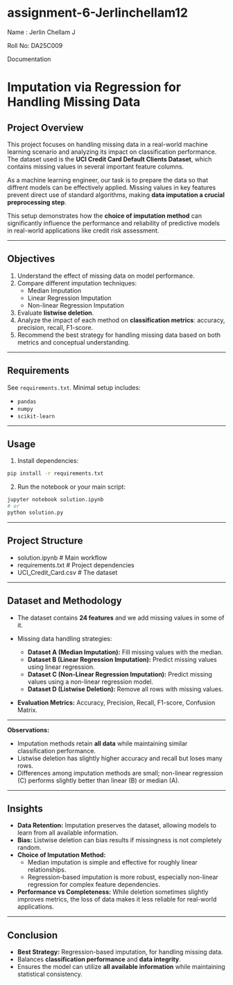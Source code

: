 # assignment-6-Jerlinchellam12

Name : Jerlin Chellam J

Roll No: DA25C009

Documentation

# Imputation via Regression for Handling Missing Data

## Project Overview

This project focuses on handling missing data in a real-world machine learning scenario and analyzing its impact on classification performance. The dataset used is the **UCI Credit Card Default Clients Dataset**, which contains missing values in several important feature columns.  

As a machine learning engineer, our task is to prepare the data so that diffrent models can be effectively applied. Missing values in key features prevent direct use of standard algorithms, making **data imputation a crucial preprocessing step**.  

This setup demonstrates how the **choice of imputation method** can significantly influence the performance and reliability of predictive models in real-world applications like credit risk assessment.

---

## Objectives
1. Understand the effect of missing data on model performance.  
2. Compare different imputation techniques:  
   - Median Imputation  
   - Linear Regression Imputation  
   - Non-linear Regression Imputation  
3. Evaluate **listwise deletion**.  
4. Analyze the impact of each method on **classification metrics**: accuracy, precision, recall, F1-score.  
5. Recommend the best strategy for handling missing data based on both metrics and conceptual understanding.

---
## Requirements
See `requirements.txt`. Minimal setup includes:

- `pandas`
- `numpy`
- `scikit-learn`

---

## Usage
1. Install dependencies:

```bash
pip install -r requirements.txt
```

2. Run the notebook or your main script:
   
```bash
jupyter notebook solution.ipynb
# or
python solution.py
```
---

## Project Structure

- solution.ipynb       # Main workflow
- requirements.txt     # Project dependencies
- UCI_Credit_Card.csv  # The dataset

---

## Dataset and Methodology
- The dataset contains **24 features** and we add missing values in some of it.  
- Missing data handling strategies:
  - **Dataset A (Median Imputation):** Fill missing values with the median.  
  - **Dataset B (Linear Regression Imputation):** Predict missing values using linear regression.  
  - **Dataset C (Non-Linear Regression Imputation):** Predict missing values using a non-linear regression model.  
  - **Dataset D (Listwise Deletion):** Remove all rows with missing values.  

- **Evaluation Metrics:** Accuracy, Precision, Recall, F1-score, Confusion Matrix.

---

**Observations:**
- Imputation methods retain **all data** while maintaining similar classification performance.  
- Listwise deletion has slightly higher accuracy and recall but loses many rows.  
- Differences among imputation methods are small; non-linear regression (C) performs slightly better than linear (B) or median (A).

---

## Insights

- **Data Retention:** Imputation preserves the dataset, allowing models to learn from all available information.  
- **Bias:** Listwise deletion can bias results if missingness is not completely random.  
- **Choice of Imputation Method:** 
  - Median imputation is simple and effective for roughly linear relationships.  
  - Regression-based imputation is more robust, especially non-linear regression for complex feature dependencies.  
- **Performance vs Completeness:** While deletion sometimes slightly improves metrics, the loss of data makes it less reliable for real-world applications.

---

## Conclusion
- **Best Strategy:** Regression-based imputation, for handling missing data.  
- Balances **classification performance** and **data integrity**.  
- Ensures the model can utilize **all available information** while maintaining statistical consistency.
